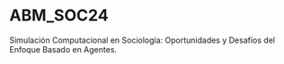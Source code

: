 # ABM_SOC24
Simulación Computacional en Sociología: Oportunidades y Desafíos del Enfoque Basado en Agentes.
